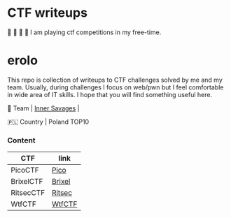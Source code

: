 # CTF writeups


:triangular_flag_on_post: :triangular_flag_on_post: :triangular_flag_on_post: :triangular_flag_on_post:
I am playing ctf competitions in my free-time. 

**erolo**
=======
This repo is collection of writeups to CTF challenges solved by me and my team. 
Usually, during challenges I focus on web/pwn but I feel comfortable in wide area of IT skills. 
I hope that you will find something useful here.


:muscle: Team    | [Inner Savages](https://ctftime.org/team/87451) |

:poland: Country | Poland TOP10

### Content

| CTF           | link                                                         |
|---------------|--------------------------------------------------------------|
| PicoCTF       | [Pico](https://github.com/eroloo/ctf/tree/main/picoCTF)      |
| BrixelCTF     | [Brixel](https://github.com/eroloo/ctf/tree/main/BrixelCTF)  |
| RitsecCTF     | [Ritsec](https://github.com/eroloo/ctf/tree/main/RITSEC_CTF) |
| WtfCTF        | [WtfCTF](https://github.com/eroloo/ctf/tree/main/WtfCTF)     |
